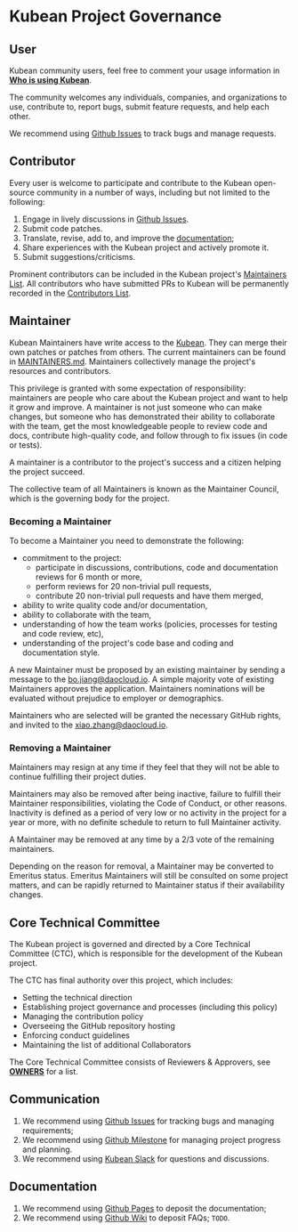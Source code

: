 # Kubean Project Governance

## User

Kubean community users, feel free to comment your usage information in **[Who is using Kubean](https://github.com/kubean-io/kubean/issues/910 "Who is Using Kubean")**.

The community welcomes any individuals, companies, and organizations to use, contribute to, report bugs, submit feature requests, and help each other.

We recommend using [Github Issues](https://github.com/kubean-io/kubean/issues "Github Issues") to track bugs and manage requests.

## Contributor

Every user is welcome to participate and contribute to the Kubean open-source community in a number of ways, including but not limited to the following:

1. Engage in lively discussions in [Github Issues](https://github.com/kubean-io/kubean/issues "Github Issues").
2. Submit code patches.
3. Translate, revise, add to, and improve the [documentation](https://kubean-io.github.io/kubean/ "Documentation");
4. Share experiences with the Kubean project and actively promote it.
5. Submit suggestions/criticisms.

Prominent contributors can be included in the Kubean project's [Maintainers List](https://github.com/kubean-io/kubean/blob/main/MAINTAINERS.md).
All contributors who have submitted PRs to Kubean will be permanently recorded in the [Contributors List](https://github.com/kubean-io/kubean#thumbsup-contributors).

## Maintainer

Kubean Maintainers have write access to the [Kubean](https://github.com/kubean-io/kubean).
They can merge their own patches or patches from others. The current maintainers
can be found in [MAINTAINERS.md](https://github.com/kubean-io/kubean/blob/main/MAINTAINERS.md).  Maintainers collectively manage the project's
resources and contributors.

This privilege is granted with some expectation of responsibility: maintainers
are people who care about the Kubean project and want to help it grow and
improve. A maintainer is not just someone who can make changes, but someone who
has demonstrated their ability to collaborate with the team, get the most
knowledgeable people to review code and docs, contribute high-quality code, and
follow through to fix issues (in code or tests).

A maintainer is a contributor to the project's success and a citizen helping
the project succeed.

The collective team of all Maintainers is known as the Maintainer Council, which
is the governing body for the project.

### Becoming a Maintainer

To become a Maintainer you need to demonstrate the following:

- commitment to the project:
  - participate in discussions, contributions, code and documentation reviews
      for 6 month or more,
  - perform reviews for 20 non-trivial pull requests,
  - contribute 20 non-trivial pull requests and have them merged,
- ability to write quality code and/or documentation,
- ability to collaborate with the team,
- understanding of how the team works (policies, processes for testing and code review, etc),
- understanding of the project's code base and coding and documentation style.

A new Maintainer must be proposed by an existing maintainer by sending a message to the
[bo.jiang@daocloud.io](bo.jiang@daocloud.io). A simple majority vote of existing Maintainers
approves the application.  Maintainers nominations will be evaluated without prejudice
to employer or demographics.

Maintainers who are selected will be granted the necessary GitHub rights,
and invited to the [xiao.zhang@daocloud.io](xiao.zhang@daocloud.io).

### Removing a Maintainer

Maintainers may resign at any time if they feel that they will not be able to
continue fulfilling their project duties.

Maintainers may also be removed after being inactive, failure to fulfill their
Maintainer responsibilities, violating the Code of Conduct, or other reasons.
Inactivity is defined as a period of very low or no activity in the project
for a year or more, with no definite schedule to return to full Maintainer
activity.

A Maintainer may be removed at any time by a 2/3 vote of the remaining maintainers.

Depending on the reason for removal, a Maintainer may be converted to Emeritus
status.  Emeritus Maintainers will still be consulted on some project matters,
and can be rapidly returned to Maintainer status if their availability changes.

## Core Technical Committee

The Kubean project is governed and directed by a Core Technical Committee (CTC), which is responsible for the development of the Kubean project.

The CTC has final authority over this project, which includes:

* Setting the technical direction
* Establishing project governance and processes (including this policy)
* Managing the contribution policy
* Overseeing the GitHub repository hosting
* Enforcing conduct guidelines
* Maintaining the list of additional Collaborators

The Core Technical Committee consists of Reviewers & Approvers, see **[OWNERS](https://github.com/kubean-io/kubean/blob/main/OWNERS "OWNERS")** for a list.

## Communication
1. We recommend using [Github Issues](https://github.com/kubean-io/kubean/issues "Github Issues") for tracking bugs and managing requirements;
2. We recommend using [Github Milestone](https://github.com/kubean-io/kubean/milestones "GitHub Milestone") for managing project progress and planning.
3. We recommend using [Kubean Slack](https://cloud-native.slack.com/messages/kubean) for questions and discussions.

## Documentation
1. We recommend using [Github Pages](https://kubean-io.github.io/kubean "Github Pages") to deposit the documentation;
2. We recommend using [Github Wiki](https://github.com/kubean-io/kubean/wiki "Github Wiki") to deposit FAQs; `TODO`.
